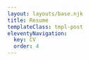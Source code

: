 ```yaml
---
layout: layouts/base.njk
title: Resume
templateClass: tmpl-post
eleventyNavigation:
  key: CV
  order: 4
---
```


<script src="https://documentcloud.adobe.com/view-sdk/main.js"></script>
<script type="text/javascript">
	document.addEventListener("adobe_dc_view_sdk.ready", function(){ 
		var adobeDCView = new AdobeDC.View({clientId: "%ADOBE_API_KEY%"});
		adobeDCView.previewFile({
			content:{location: {url: "https://rotemland.github.io/img/resume.pdf"}},
			metaData:{fileName: "resume.pdf"}
		}, {embedMode: "IN_LINE"});
	});
</script>
